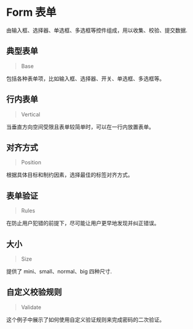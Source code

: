 
# Form 表单

由输入框、选择器、单选框、多选框等控件组成，用以收集、校验、提交数据.

## 典型表单

> Base

包括各种表单项，比如输入框、选择器、开关、单选框、多选框等。

## 行内表单

> Vertical

当垂直方向空间受限且表单较简单时，可以在一行内放置表单。

## 对齐方式

> Position

根据具体目标和制约因素，选择最佳的标签对齐方式。

## 表单验证

> Rules

在防止用户犯错的前提下，尽可能让用户更早地发现并纠正错误。

## 大小

> Size

提供了 mini、small、normal、big 四种尺寸.

## 自定义校验规则

> Validate

这个例子中展示了如何使用自定义验证规则来完成密码的二次验证。
